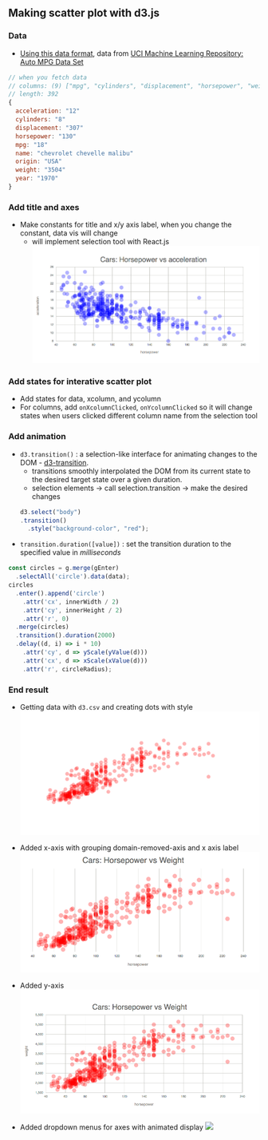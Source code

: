 ## Making scatter plot with d3.js

### Data
- [Using this data format](https://vizhub.com/curran/datasets/auto-mpg.csv), data from [UCI Machine Learning Repository: Auto MPG Data Set](http://mlr.cs.umass.edu/ml/datasets/Auto+MPG)
```js
// when you fetch data
// columns: (9) ["mpg", "cylinders", "displacement", "horsepower", "weight", "acceleration", "year", "origin", "name"]
// length: 392
{
  acceleration: "12"
  cylinders: "8"
  displacement: "307"
  horsepower: "130"
  mpg: "18"
  name: "chevrolet chevelle malibu"
  origin: "USA"
  weight: "3504"
  year: "1970"
}
```

### Add title and axes
- Make constants for title and x/y axis label, when you change the constant, data vis will change
  - will implement selection tool with React.js 
  ![](4-3-different-data.png)

### Add states for interative scatter plot
- Add states for data, xcolumn, and ycolumn
- For columns, add `onXcolumnClicked`, `onYcolumnClicked` so it will change states when users clicked different column name from the selection tool

### Add animation
- `d3.transition()` : a selection-like interface for animating changes to the DOM - [d3-transition](https://github.com/d3/d3-transition).
  - transitions smoothly interpolated the DOM from its current state to the desired target state over a given duration.
  - selection elements -> call selection.transition -> make the desired changes
  ```js
  d3.select("body")
  .transition()
    .style("background-color", "red");
  ```
- `transition.duration([value])` : set the transition duration to the specified value in *milliseconds*
```js
const circles = g.merge(gEnter)
  .selectAll('circle').data(data);
circles
  .enter().append('circle')
    .attr('cx', innerWidth / 2)
    .attr('cy', innerHeight / 2)
    .attr('r', 0)
  .merge(circles)
  .transition().duration(2000)
  .delay((d, i) => i * 10)
    .attr('cy', d => yScale(yValue(d)))
    .attr('cx', d => xScale(xValue(d)))
    .attr('r', circleRadius);
```

### End result
- Getting data with `d3.csv` and creating dots with style
![](4-1-dots.png)
- Added x-axis with grouping domain-removed-axis and x axis label
![](4-1-dots-with-x-axis.png)
- Added y-axis
![](4-2-scatter-plot.png)

- Added dropdown menus for axes with animated display
![](4-animated-scatter.gif)
